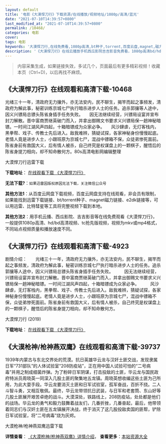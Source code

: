```yaml
---
layout: default
title: '电影《大漠悍刀行》下载资源/在线播放/视频地址/1080p/高清/蓝光'
date: "2021-07-10T14:39:57+0800"
last_modified_at: "2021-07-10T14:39:57+0800"
permalink: /10468/
categories: 电影
cover:
tags: 电影
keywords: '大漠悍刀行,在线免费看,1080p高清,bt种子,torrent,百度云盘,magnet,磁力链,迅雷下载资源'
description: '《大漠悍刀行》在线云播放手机西瓜影院吉吉影音免费看，1080p高清bd/hd未删减完整版和tc抢先枪版，mkv/mp4格式，附带bt/torrent种子、magnet/磁力链、百度云盘、网盘资源迅雷下载链接'
---
```


>内容采集生成，如果链接失效，多试几个，页面最后有更多精彩视频！收藏本页（Ctrl+D)，以后再找不麻烦。


## 《大漠悍刀行》在线观看和高清下载-10468

光绪三十一年，清政府无力攘外，亦无法安内，民不聊生，揭竿而起之事频发，清政府为解此事，秘密训练京城七尸执行暗杀进步人士的任务。追杀郭攘等人途中，因义兴镖局总镖头陈省身插手任务失败。　　因无法继续经营，兴镖局设宴并宣布封刀解散。晋中富商贾继英破门而入，并拿出御赐文书要求义兴镖局保一趟神秘暗镖。一时间江湖风声四起，十箱暗镖成为众家必争。　　风沙肆虐，无灯客栈内，黑拳帮、戏子、传教士先后进入。敌我难辨，猜疑试探，各家神秘身份慢慢起底。老情人竟是进步人士，小跟班原为京城七尸，混战中镖箱不保，众徒弟惨死面前。陈省身前有救国大义，后有情人被杀，自己终究是权谋盘上的一颗棋子，醒悟后的陈省身提刀相向，却不知命散何方。80s高清电影网编辑整理


大漠悍刀行迅雷下载

**下载地址**： [在线观看下载 《大漠悍刀行》](https://www.993dy.com//vod-detail-id-36129.html) 


**无法下载?**：`如果迅雷因版权原因无法下载，关注微信公众号 `

**其他方法1**：从百度云网盘下载视频，百度云网盘支持在线观看，非会员有限制，如果能找到迅雷下载链接、bt/torrent种子、magnet磁力链接、e2dk链接等，可以用迅雷、比特彗星等工具将完整视频下载到本地。

**其他方法2**：用手机云播、西瓜影院、吉吉影音等在线免费观看《大漠悍刀行》，一般提供1080p高清、hd/bd高清视频、tc抢先版视频，视频为mkv或mp4格式，不同站点视频质量和播放速度不同。


## 《大漠悍刀行》在线观看和高清下载-4923

剧情介绍：　　光绪三十一年，清政府无力攘外，亦无法安内，民不聊生，揭竿而起之事频发，清政府为解此事，秘密训练京城七尸执行暗杀进步人士的任务。追杀郭攘等人途中，因义兴镖局总镖头陈省身插手任务失败。  　　因无法继续经营，兴镖局设宴并宣布封刀解散。晋中富商贾继英破门而入，并拿出御赐文书要求义兴镖局保一趟神秘暗镖。一时间江湖风声四起，十箱暗镖成为众家必争。  　　风沙肆虐，无灯客栈内，黑拳帮、戏子、传教士先后进入。敌我难辨，猜疑试探，各家神秘身份慢慢起底。老情人竟是进步人士，小跟班原为京城七尸，混战中镖箱不保，众徒弟惨死面前。陈省身前有救国大义，后有情人被杀，自己终究是权谋盘上的一颗棋子，醒悟后的陈省身提刀相向，却不知命散何方。


大漠悍刀行 (2019)

**下载地址**： [在线观看下载 《大漠悍刀行》](https://www.btbtdy.me/btdy/dy16981.html) 


## 《大漠枪神/枪神燕双鹰》在线观看和高清下载-39737

1939年内蒙古与东北交界处的荒漠。抗日英雄华云龙与汉奸土匪交战，发现隶属日军“731部队”的人体试验室“208防疫站&rdquo;，正在用中国人试验可怕的“二号病毒”并用之制成细菌炸弹。为了粉碎日军阴谋，打击投敌的土匪，华云龙与国民政府特派员周晓英一同深入几股土匪的聚集地五龙镇。周晓英想收编这些土匪为己所用，为此大耍手段。华云龙要消灭土匪和日军试验室，孤军奋战，百折不挠。二人斗智斗勇，又相互敬佩。最终，华云龙带领抗日武装，与日军和老套筒、东山好等几股土匪展开艰苦卓绝的战斗。大漠深处，铁路线上，208防疫站，处处都是他们的战场。华云龙的勇气和毅力鼓舞着战友们，几番折挫，几番奋起，最后，他带领着同志们与汉奸土匪在五龙镇展开决战，终于消灭了这几股投敌卖国的匪帮，铲除日军试验室，将“二号病毒”烧为灰烬。</p>


大漠枪神/枪神燕双鹰迅雷下载

**详情查看**： [《大漠枪神/枪神燕双鹰》详情介绍](/movie/39737/)， **查看更多**：[本站资源大全](/movie/t/all/)

